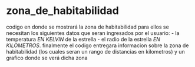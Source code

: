 # zona_de_habitabilidad
codigo en donde se mostrará la zona de habitabilidad
para ellos se necesitan los siguientes datos que seran ingresados por el usuario:
    - la temperatura *EN KELVIN* de la estrella 
    - el radio de la estrella *EN KILOMETROS*.
finalmente el codigo entregara informacion sobre la zona de habitabilidad (los cuales seran un rango de distancias en kilometros) y un grafico donde se verá dicha zona
